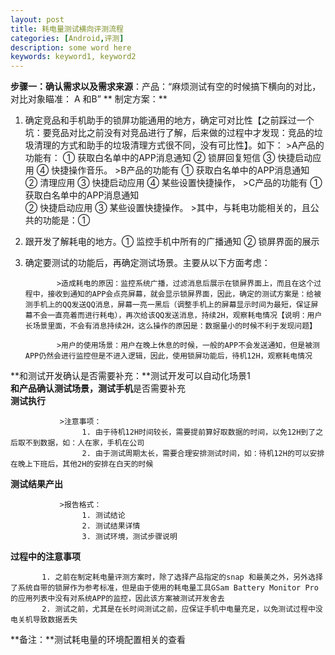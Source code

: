 ```yaml
---
layout: post
title: 耗电量测试横向评测流程
categories: [Android,评测]
description: some word here
keywords: keyword1, keyword2
---
```


**步骤一：确认需求以及需求来源**：产品：“麻烦测试有空的时候搞下横向的对比，对比对象瞄准： A 和B”
** 制定方案：**            

 1.   确定竞品和手机助手的锁屏功能通用的地方，确定可对比性【之前踩过一个坑：要竞品对比之前没有对竞品进行了解，后来做的过程中才发现：竞品的垃圾清理的方式和助手的垃圾清理方式很不同，没有可比性】。如下：
               >A产品的功能有：
                         ① 获取白名单中的APP消息通知
                         ② 锁屏回复短信 
                         ③ 快捷启动应用 
                         ④ 快捷操作音乐。
               >B产品的功能有
                         ① 获取白名单中的APP消息通知  
                         ② 清理应用 
                         ③  快捷启动应用 
                         ④ 某些设置快捷操作， 
               >C产品的功能有
                         ① 获取白名单中的APP消息通知  
                         ②  快捷启动应用 
                         ③  某些设置快捷操作。
               >其中，与耗电功能相关的，且公共的功能是：①
          

 2. 跟开发了解耗电的地方。① 监控手机中所有的广播通知 ② 锁屏界面的展示
         
 3. 确定要测试的功能后，再确定测试场景。主要从以下方面考虑：  
               
               >造成耗电的原因：监控系统广播，过滤消息后展示在锁屏界面上，而且在这个过程中，接收到通知的APP会点亮屏幕，就会显示锁屏界面，因此，确定的测试方案是：给被测手机上的QQ发送QQ消息，屏幕一亮一黑后（调整手机上的屏幕显示时间为最短，保证屏幕不会一直亮着而进行耗电），再次给该QQ发送消息，持续2H，观察耗电情况【说明：用户长场景里面，不会有消息持续2H，这么操作的原因是：数据量小的时候不利于发现问题】
               
               >用户的使用场景：用户在晚上休息的时候，一般的APP不会发送通知，但是被测APP仍然会进行监控但是不进入逻辑，因此，使用锁屏功能后，待机12H，观察耗电情况

**和测试开发确认是否需要补充：**测试开发可以自动化场景1  
**和产品确认测试场景，测试手机**是否需要补充  
**测试执行**

               >注意事项：
                    1. 由于待机12H时间较长，需要提前算好取数据的时间，以免12H到了之后取不到数据，如：人在家，手机在公司
                    2. 由于测试周期太长，需要合理安排测试时间，如：待机12H的可以安排在晚上下班后，其他2H的安排在白天的时候

**测试结果产出**

               >报告格式：
                    1. 测试结论
                    2. 测试结果详情
                    3. 测试环境，测试步骤说明


**过程中的注意事项**

           1. 之前在制定耗电量评测方案时，除了选择产品指定的snap 和最美之外，另外选择了系统自带的锁屏作为参考标准，但是由于使用的耗电量工具GSam Battery Monitor Pro的应用列表中没有对系统APP的监控，因此该方案被测试开发舍去
           2. 测试之前，尤其是在长时间测试之前，应保证手机中电量充足，以免测试过程中没电关机导致数据丢失


**备注：**测试耗电量的环境配置相关的查看



